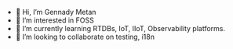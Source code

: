 - 👋 Hi, I’m Gennady Metan
- 👀 I’m interested in FOSS
- 🌱 I’m currently learning RTDBs, IoT, IIoT, Observability platforms.
- 💞️ I’m looking to collaborate on testing, i18n

<!---
g-metan/g-metan is a ✨ special ✨ repository because its `README.md` (this file) appears on your GitHub profile.
You can click the Preview link to take a look at your changes.
--->
